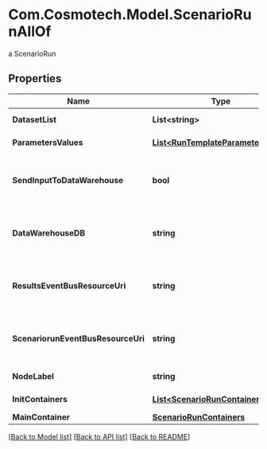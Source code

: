 # Com.Cosmotech.Model.ScenarioRunAllOf
a ScenarioRun

## Properties

Name | Type | Description | Notes
------------ | ------------- | ------------- | -------------
**DatasetList** | **List&lt;string&gt;** | the list of Dataset Id associated to this Analysis | [optional] [readonly] 
**ParametersValues** | [**List&lt;RunTemplateParameterValue&gt;**](RunTemplateParameterValue.md) | the list of Run Template parameters values | [optional] [readonly] 
**SendInputToDataWarehouse** | **bool** | whether or not the Dataset values and the input parameters values are send to the DataWarehouse prior to ScenarioRun Run | [optional] [readonly] 
**DataWarehouseDB** | **string** | the DataWarehouse database name to send data if sendInputToDataWarehouse is set | [optional] 
**ResultsEventBusResourceUri** | **string** | the event bus which receive Workspace ScenarioRun results messages. Message won&#39;t be send if this is not set | [optional] 
**ScenariorunEventBusResourceUri** | **string** | the event bus which receive Workspace ScenarioRun events messages. Message won&#39;t be send if this is not set | [optional] 
**NodeLabel** | **string** | the node label request | [optional] [readonly] 
**InitContainers** | [**List&lt;ScenarioRunContainers&gt;**](ScenarioRunContainers.md) | the list of init containers | [optional] [readonly] 
**MainContainer** | [**ScenarioRunContainers**](ScenarioRunContainers.md) |  | [optional] 

[[Back to Model list]](../README.md#documentation-for-models) [[Back to API list]](../README.md#documentation-for-api-endpoints) [[Back to README]](../README.md)


